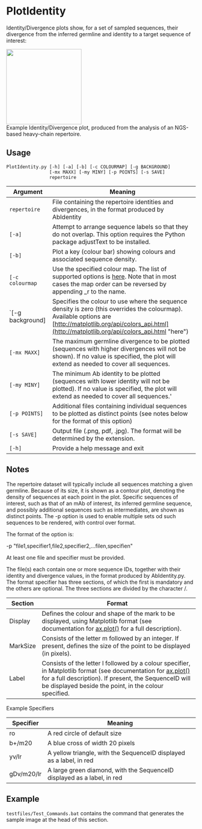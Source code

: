 # PlotIdentity #

Identity/Divergence plots show, for a set of sampled sequences, their divergence from the inferred germline and identity to a target sequence of interest:

<img src="https://rawgit.com/williamdlees/BioTools/master/docs/identity.png" width="200">
<br>Example Identity/Divergence plot, produced from the analysis of an NGS-based heavy-chain repertoire.


## Usage ##

    PlotIdentity.py [-h] [-a] [-b] [-c COLOURMAP] [-g BACKGROUND]
                    [-mx MAXX] [-my MINY] [-p POINTS] [-s SAVE]
                    repertoire

Argument|Meaning
---------|-------
`repertoire`|File containing the repertoire identities and divergences, in the format produced by AbIdentity
`[-a]`|Attempt to arrange sequence labels so that they do not overlap. This option requires the Python package adjustText to be installed.
`[-b]`|Plot a key (colour bar) showing colours and associated sequence density.
`[-c colourmap`|Use the specified colour map. The list of supported options is [here](http://matplotlib.org/examples/color/colormaps_reference.html "here"). Note that in most cases the map order can be reversed by appending _r to the name.
`[-g background]|Specifies the colour to use where the sequence density is zero (this overrides the colourmap). Available options are [http://matplotlib.org/api/colors_api.html](http://matplotlib.org/api/colors_api.html "here")
`[-mx MAXX]`|The maximum germline divergence to be plotted (sequences with higher divergences will not be shown). If no value is specified, the plot will extend as needed to cover all sequences.
`[-my MINY]`|The minimum Ab identity to be plotted (sequences with lower identity will not be plotted). If no value is specified, the plot will extend as needed to cover all sequences.'
`[-p POINTS]`|Additional files containing individual sequences to be plotted as distinct points (see notes below for the format of this option)
`[-s SAVE]`|Output file (.png, pdf, .jpg). The format will be determined by the extension.
`[-h]`|Provide a help message and exit

## Notes ##

The repertoire dataset will typically include all sequences matching a given germline. Because of its size, it is shown as a contour plot, denoting the density of sequences at each point in the plot. Specific sequences of interest, such as that of an mAb of interest, its inferred germline sequence, and possibly additional sequences such as intermediates, are shown as distinct points. The -p option is used to enable multiple sets od such sequences to be rendered, with control over format.

The format of the option is:

-p "file1,specifier1,file2,specifier2,...filen,specifien"

At least one file and specifier must be provided.

The file(s) each contain one or more sequence IDs, together with their identity and divergence values, in the format produced by AbIdentity.py. The format specifier has three sections, of which the first is mandatory and the others are optional. The three sections are divided by the character /.

Section|Format
-------|------
Display|Defines the colour and shape of the mark to be displayed, using Matplotlib format (see documentation for [ax.plot()](http://matplotlib.org/api/axes_api.html "ax.plot()") for a full description). 
MarkSize|Consists of the letter m followed by an integer. If present, defines the size of the point to be displayed (in pixels).
Label|Consists of the letter l followed by a colour specifier, in Matplotlib format (see documentation for [ax.plot()](http://matplotlib.org/api/axes_api.html "ax.plot()") for a full description). If present, the SequenceID will be displayed beside the point, in the colour specified. 

Example Specifiers

Specifier|Meaning
---------|-------
ro|A red circle of default size
b+/m20|A blue cross of width 20 pixels
yv/lr|A yellow triangle, with the SequenceID displayed as a label, in red
gDv/m20/lr|A large green diamond, with the SequenceID displayed as a label, in red


## Example ##

`testfiles/Test_Commands.bat` contains the command that generates the sample image at the head of this section.